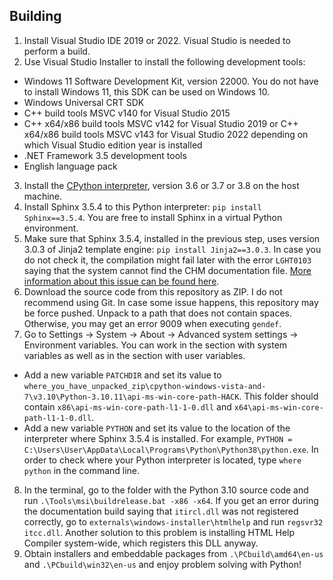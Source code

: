 ## Building

1. Install Visual Studio IDE 2019 or 2022. Visual Studio is needed to perform a build.
2. Use Visual Studio Installer to install the following development tools:
* Windows 11 Software Development Kit, version 22000. You do not have to install Windows 11, this SDK can be used on Windows 10.
* Windows Universal CRT SDK
* C++ build tools MSVC v140 for Visual Studio 2015
* C++ x64/x86 build tools MSVC v142 for Visual Studio 2019 or C++ x64/x86 build tools MSVC v143 for Visual Studio 2022 depending on which Visual Studio edition year is installed
* .NET Framework 3.5 development tools
* English language pack
3. Install the [CPython interpreter](https://www.python.org/), version 3.6 or 3.7 or 3.8 on the host machine.
4. Install Sphinx 3.5.4 to this Python interpreter: ```pip install Sphinx==3.5.4```. You are free to install Sphinx in a virtual Python environment.
5. Make sure that Sphinx 3.5.4, installed in the previous step, uses version 3.0.3 of Jinja2 template engine: ```pip install Jinja2==3.0.3```. In case you do not check it, the compilation might fail later with the error ```LGHT0103``` saying that the system cannot find the CHM documentation file. [More information about this issue can be found here](https://github.com/python/cpython/issues/92738).
6. Download the source code from this repository as ZIP. I do not recommend using Git. In case some issue happens, this repository may be force pushed. Unpack to a path that does not contain spaces. Otherwise, you may get an error 9009 when executing ```gendef```.
7. Go to Settings -> System -> About -> Advanced system settings -> Environment variables. You can work in the section with system variables as well as in the section with user variables.
* Add a new variable ```PATCHDIR``` and set its value to ```where_you_have_unpacked_zip\cpython-windows-vista-and-7\v3.10\Python-3.10.11\api-ms-win-core-path-HACK```. This folder should contain ```x86\api-ms-win-core-path-l1-1-0.dll``` and ```x64\api-ms-win-core-path-l1-1-0.dll```.
* Add a new variable ```PYTHON``` and set its value to the location of the interpreter where Sphinx 3.5.4 is installed. For example, ```PYTHON = C:\Users\User\AppData\Local\Programs\Python\Python38\python.exe```. In order to check where your Python interpreter is located, type ```where python``` in the command line.
8. In the terminal, go to the folder with the Python 3.10 source code and run ```.\Tools\msi\buildrelease.bat -x86 -x64```. If you get an error during the documentation build saying that ```itircl.dll``` was not registered correctly, go to ```externals\windows-installer\htmlhelp``` and run ```regsvr32 itcc.dll```. Another solution to this problem is installing HTML Help Compiler system-wide, which registers this DLL anyway.
9. Obtain installers and embeddable packages from ```.\PCbuild\amd64\en-us``` and ```.\PCbuild\win32\en-us``` and enjoy problem solving with Python!
